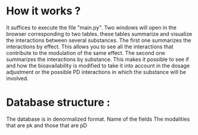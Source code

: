 
# How it works ?
It suffices to execute the file "main.py". Two windows will open in the browser corresponding to two tables.
these tables summarize and visualize the interactions between several substances.
The first one summarizes the interactions by effect. This allows you to see all the interactions that contribute to the modulation of the same effect.
The second one summarizes the interactions by substance. This makes it possible to see if and how the bioavailability is modified to take it into account in the dosage adjustment or the possible PD interactions in which the substance will be involved.


# Database structure :
The database is in denormalized format. 
Name of the fields
The modalities that are pk and those that are pD 
